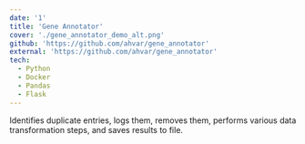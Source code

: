 ```yaml
---
date: '1'
title: 'Gene Annotator'
cover: './gene_annotator_demo_alt.png'
github: 'https://github.com/ahvar/gene_annotator'
external: 'https://github.com/ahvar/gene_annotator'
tech:
  - Python
  - Docker
  - Pandas
  - Flask
---
```


Identifies duplicate entries, logs them, removes them, performs various data transformation steps, and saves results to file.
